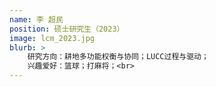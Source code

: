 ```yaml
---
name: 李 超民
position: 硕士研究生（2023）
image: lcm_2023.jpg
blurb: >
    研究方向：耕地多功能权衡与协同；LUCC过程与驱动；
    兴趣爱好：篮球；打麻将；<br>
---
```

